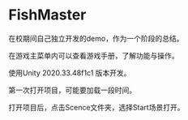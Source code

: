 # FishMaster
在校期间自己独立开发的demo，作为一个阶段的总结。

在游戏主菜单内可以查看游戏手册，了解功能与操作。

使用Unity 2020.33.48f1c1 版本开发。

第一次打开项目，可能要加载一段时间。

打开项目后，点击Scence文件夹，选择Start场景打开。
